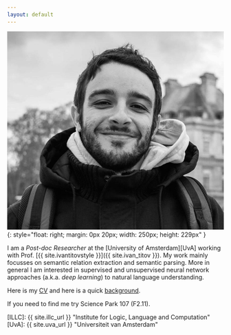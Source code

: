 ```yaml
---
layout: default
---
```


![diego](/img/people/diego.jpg){: style="float: right; margin: 0px 20px; width: 250px; height: 229px" }

I am a *Post-doc Researcher* at the [University of Amsterdam][UvA] working with Prof. [{{ site.ivantitovstyle }}]({{ site.ivan_titov }}).
My work mainly focusses on semantic relation extraction and semantic parsing. 
More in general I am interested in supervised and unsupervised neural network approaches (a.k.a. *deep learning*) to natural language understanding.


Here is my [CV]({{site.baseurl}}/{{site.cv}}) and here is a quick [background](pages/background).

If you need to find me try Science Park 107 (F2.11).

[ILLC]: {{ site.illc_url }} "Institute for Logic, Language and Computation"
[UvA]: {{ site.uva_url }} "Universiteit van Amsterdam"
